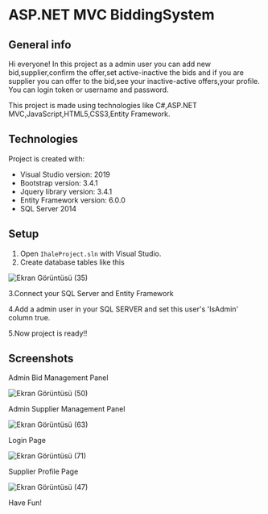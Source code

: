 # ASP.NET MVC BiddingSystem

## General info

Hi everyone! In this project as a admin user you can add new bid,supplier,confirm the offer,set active-inactive the bids and if you are supplier you can offer to the bid,see your inactive-active offers,your profile.
You can login token or username and password.

This project is made using technologies like C#,ASP.NET MVC,JavaScript,HTML5,CSS3,Entity Framework.

## Technologies
Project is created with:
* Visual Studio version: 2019
* Bootstrap version: 3.4.1
* Jquery library version: 3.4.1
* Entity Framework version: 6.0.0
* SQL Server 2014

## Setup
1. Open `IhaleProject.sln` with Visual Studio. <br/>
2. Create database tables like this <br/>

![Ekran Görüntüsü (35)](https://user-images.githubusercontent.com/43846788/145547395-3db8d075-9a04-4718-897a-24cce3308f8b.png) <br/>

3.Connect your SQL Server and Entity Framework <br/>

4.Add a admin user in your SQL SERVER and set this user's 'IsAdmin' column true. <br/>

5.Now project is ready!!

## Screenshots
Admin Bid Management Panel

![Ekran Görüntüsü (50)](https://user-images.githubusercontent.com/43846788/145548248-d47e322d-7915-4dbb-9e44-7156ad9fa5eb.png)

Admin Supplier Management Panel


![Ekran Görüntüsü (63)](https://user-images.githubusercontent.com/43846788/145548328-487ca1ba-9b4a-49ab-a99d-f66e2770e2cb.png)

Login Page

![Ekran Görüntüsü (71)](https://user-images.githubusercontent.com/43846788/145548443-f60b6cf3-8d8e-4617-9d28-438e937729f7.png)

Supplier Profile Page


![Ekran Görüntüsü (47)](https://user-images.githubusercontent.com/43846788/145548557-a77ca914-ff5c-452f-8790-140ef9e53af1.png)

Have Fun!










